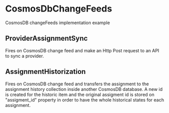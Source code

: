 # CosmosDbChangeFeeds
CosmosDB changeFeeds implementation example

## ProviderAssignmentSync
Fires on CosmosDB change feed and make an Http Post request to an API to sync a provider.

## AssignmentHistorization
Fires on CosmosDB change feed and transfers the assignment to the assignment history collection inside another CosmosDB database. A new id is created for the historic item and the original assigment id is stored on "assigment_id" property in order to have the whole historical states for each assignment.
